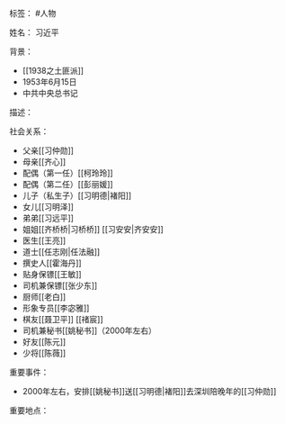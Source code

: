 标签： #人物

姓名：
习近平

背景：
- [[1938之土匪派]]
- 1953年6月15日
- 中共中央总书记

描述：

社会关系：
- 父亲[[习仲勋]]
- 母亲[[齐心]]
- 配偶（第一任）[[柯玲玲]]
- 配偶（第二任）[[彭丽媛]]
- 儿子（私生子）[[习明德|褚阳]]
- 女儿[[习明泽]]
- 弟弟[[习远平]]
- 姐姐[[齐桥桥|习桥桥]] [[习安安|齐安安]]
- 医生[[王亮]]
- 道士[[任志刚|任法融]]
- 撰史人[[霍海丹]]
- 贴身保镖[[王敏]]
- 司机兼保镖[[张少东]]
- 厨师[[老白]]
- 形象专员[[李宓雅]]
- 棋友[[聂卫平]] [[禇宸]]
- 司机兼秘书[[姚秘书]]（2000年左右）
- 好友[[陈元]]
- 少将[[陈薇]]

重要事件：
- 2000年左右，安排[[姚秘书]]送[[习明德|褚阳]]去深圳陪晚年的[[习仲勋]]

重要地点：
